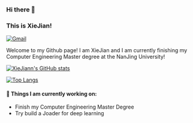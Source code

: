 ### Hi there 👋 
### This is XieJian!
[![Gmail](https://img.shields.io/badge/-Gmail-c14438?style=flat&logo=Gmail&logoColor=white)](mailto:jianxie0@gmail.com)

Welcome to my Github page! I am XieJian and I am currently finishing my Computer Engineering Master degree at the NanJing University!  

[![XieJiann's GitHub stats](https://github-readme-stats.vercel.app/api?username=XieJiann&count_private=true)](https://github.com/anuraghazra/github-readme-stats)

[![Top Langs](https://github-readme-stats.vercel.app/api/top-langs/?username=xiejiann&hide=html,CSS)](https://github.com/anuraghazra/github-readme-stats)

#### 🌱 Things I am currently working on: 
- Finish my Computer Engineering Master Degree  
- Try build a Joader for deep learning





